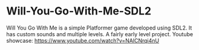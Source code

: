 # Will-You-Go-With-Me-SDL2
Will You Go With Me is a simple Platformer game developed using SDL2. It has custom sounds and multiple levels. A fairly early level project.
Youtube showcase: https://www.youtube.com/watch?v=NAlCNrqi4nU
